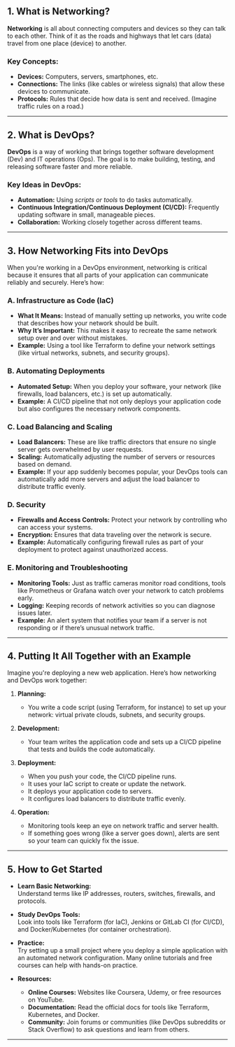 ## 1. What is Networking?

**Networking** is all about connecting computers and devices so they can talk to each other. Think of it as the roads and highways that let cars (data) travel from one place (device) to another.

### Key Concepts:
- **Devices:** Computers, servers, smartphones, etc.
- **Connections:** The links (like cables or wireless signals) that allow these devices to communicate.
- **Protocols:** Rules that decide how data is sent and received. (Imagine traffic rules on a road.)

---

## 2. What is DevOps?

**DevOps** is a way of working that brings together software development (Dev) and IT operations (Ops). The goal is to make building, testing, and releasing software faster and more reliable.

### Key Ideas in DevOps:
- **Automation:** Using *scripts or tools* to do tasks automatically.
- **Continuous Integration/Continuous Deployment (CI/CD):** Frequently updating software in small, manageable pieces.
- **Collaboration:** Working closely together across different teams.

---

## 3. How Networking Fits into DevOps

When you're working in a DevOps environment, networking is critical because it ensures that all parts of your application can communicate reliably and securely. Here’s how:

### A. **Infrastructure as Code (IaC)**
- **What It Means:** Instead of manually setting up networks, you write code that describes how your network should be built.
- **Why It’s Important:** This makes it easy to recreate the same network setup over and over without mistakes.
- **Example:** Using a tool like Terraform to define your network settings (like virtual networks, subnets, and security groups).

### B. **Automating Deployments**
- **Automated Setup:** When you deploy your software, your network (like firewalls, load balancers, etc.) is set up automatically.
- **Example:** A CI/CD pipeline that not only deploys your application code but also configures the necessary network components.

### C. **Load Balancing and Scaling**
- **Load Balancers:** These are like traffic directors that ensure no single server gets overwhelmed by user requests.
- **Scaling:** Automatically adjusting the number of servers or resources based on demand.
- **Example:** If your app suddenly becomes popular, your DevOps tools can automatically add more servers and adjust the load balancer to distribute traffic evenly.

### D. **Security**
- **Firewalls and Access Controls:** Protect your network by controlling who can access your systems.
- **Encryption:** Ensures that data traveling over the network is secure.
- **Example:** Automatically configuring firewall rules as part of your deployment to protect against unauthorized access.

### E. **Monitoring and Troubleshooting**
- **Monitoring Tools:** Just as traffic cameras monitor road conditions, tools like Prometheus or Grafana watch over your network to catch problems early.
- **Logging:** Keeping records of network activities so you can diagnose issues later.
- **Example:** An alert system that notifies your team if a server is not responding or if there’s unusual network traffic.

---

## 4. Putting It All Together with an Example

Imagine you're deploying a new web application. Here’s how networking and DevOps work together:

1. **Planning:**
   - You write a code script (using Terraform, for instance) to set up your network: virtual private clouds, subnets, and security groups.

2. **Development:**
   - Your team writes the application code and sets up a CI/CD pipeline that tests and builds the code automatically.

3. **Deployment:**
   - When you push your code, the CI/CD pipeline runs.
   - It uses your IaC script to create or update the network.
   - It deploys your application code to servers.
   - It configures load balancers to distribute traffic evenly.

4. **Operation:**
   - Monitoring tools keep an eye on network traffic and server health.
   - If something goes wrong (like a server goes down), alerts are sent so your team can quickly fix the issue.

---

## 5. How to Get Started

- **Learn Basic Networking:**  
  Understand terms like IP addresses, routers, switches, firewalls, and protocols.
  
- **Study DevOps Tools:**  
  Look into tools like Terraform (for IaC), Jenkins or GitLab CI (for CI/CD), and Docker/Kubernetes (for container orchestration).

- **Practice:**  
  Try setting up a small project where you deploy a simple application with an automated network configuration. Many online tutorials and free courses can help with hands-on practice.

- **Resources:**  
  - **Online Courses:** Websites like Coursera, Udemy, or free resources on YouTube.
  - **Documentation:** Read the official docs for tools like Terraform, Kubernetes, and Docker.
  - **Community:** Join forums or communities (like DevOps subreddits or Stack Overflow) to ask questions and learn from others.

---
